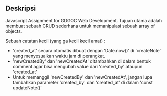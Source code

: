 ## Deskripsi

Javascript Assignment for GDGOC Web Development.
Tujuan utama adalah membuat sebuah CRUD sederhana untuk memanipulasi sebuah array of objects.

Sebuah catatan kecil (yang ga kecil kecil amat) :
- 'created_at' secara otomatis dibuat dengan 'Date.now()' di 'createNote' yang menyesuaikan waktu jam di perangkat.
- 'newCreatedBy' dan 'newCreatedAt' ditambahkan di dalam bentuk comment agar bisa mengubah value dari 'created_by' ataupun 'created_at'
- Untuk memanggil 'newCreatedBy' dan 'newCreatedAt', jangan lupa tambahkan parameter 'created_by' dan 'created_at' di dalam 'const updateNote()'
